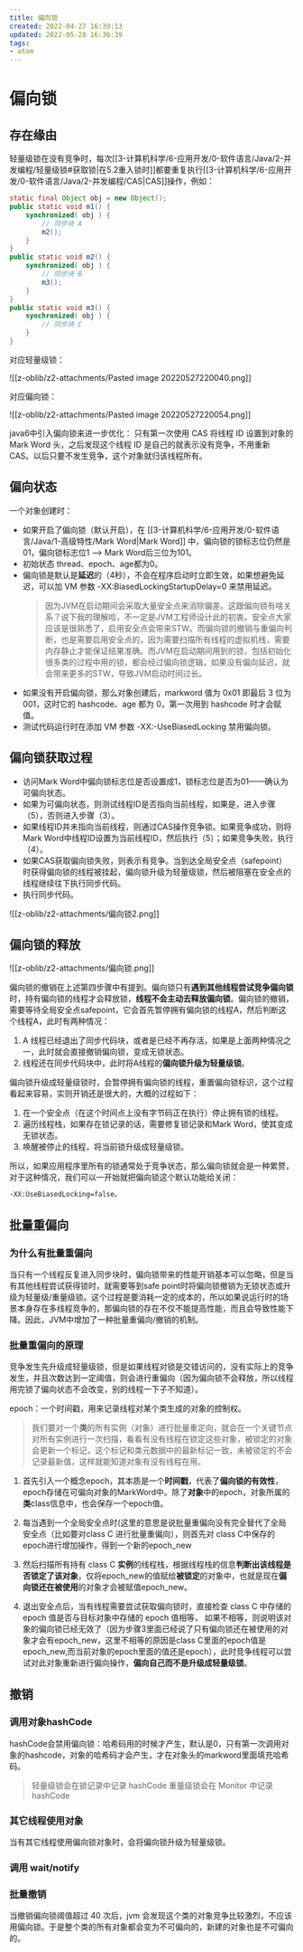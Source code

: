 ```yaml
---
title: 偏向锁
created: 2022-04-27 16:39:13
updated: 2022-05-28 16:36:39
tags: 
- atom
---
```

# 偏向锁

## 存在缘由

轻量级锁在没有竞争时，每次[[3-计算机科学/6-应用开发/0-软件语言/Java/2-并发编程/轻量级锁#获取锁|在5.2重入锁时]]都要重复执行[[3-计算机科学/6-应用开发/0-软件语言/Java/2-并发编程/CAS|CAS]]操作，例如：
```java
static final Object obj = new Object();
public static void m1() {
    synchronized( obj ) {
        // 同步块 A
        m2();
    }
}
public static void m2() {
    synchronized( obj ) {
        // 同步块 B
        m3();
    }
}
public static void m3() {
    synchronized( obj ) {
	    // 同步块 C
    }
}
```

对应轻量级锁：

![[z-oblib/z2-attachments/Pasted image 20220527220040.png]]

对应偏向锁：

![[z-oblib/z2-attachments/Pasted image 20220527220054.png]]

java6中引入偏向锁来进一步优化：
只有第一次使用 CAS 将线程 ID 设置到对象的 Mark Word 头，之后发现这个线程 ID 是自己的就表示没有竞争，不用重新 CAS。以后只要不发生竞争，这个对象就归该线程所有。

## 偏向状态

一个对象创建时：
- 如果开启了偏向锁（默认开启），在 [[3-计算机科学/6-应用开发/0-软件语言/Java/1-高级特性/Mark Word|Mark Word]] 中，偏向锁的锁标志位仍然是01，偏向锁标志位1 --> Mark Word后三位为101。
- 初始状态 thread、epoch、age都为0。
- 偏向锁是默认是**延迟**的（4秒），不会在程序启动时立即生效，如果想避免延迟，可以加 VM 参数 -XX:BiasedLockingStartupDelay=0 来禁用延迟。
	> 因为JVM在启动期间会采取大量安全点来消除偏差。这跟偏向锁有啥关系？说下我的理解哈，不一定是JVM工程师设计此的初衷。安全点大家应该是很熟悉了，启用安全点会带来STW。而偏向锁的撤销与重偏向判断，也是需要启用安全点的，因为需要扫描所有线程的虚拟机栈，需要内存静止才能保证结果准确。而JVM在启动期间用到的锁，包括初始化很多类的过程中用的锁，都会经过偏向锁逻辑，如果没有偏向延迟，就会带来更多的STW，导致JVM启动时间过长。
- 如果没有开启偏向锁，那么对象创建后，markword 值为 0x01 即最后 3 位为 001，这时它的 hashcode、age 都为 0，第一次用到 hashcode 时才会赋值。
- 测试代码运行时在添加 VM 参数 -XX:-UseBiasedLocking 禁用偏向锁。

## 偏向锁获取过程

- 访问Mark Word中偏向锁标志位是否设置成1，锁标志位是否为01——确认为可偏向状态。
- 如果为可偏向状态，则测试线程ID是否指向当前线程，如果是，进入步骤（5），否则进入步骤（3）。
- 如果线程ID并未指向当前线程，则通过CAS操作竞争锁。如果竞争成功，则将Mark Word中线程ID设置为当前线程ID，然后执行（5）；如果竞争失败，执行（4）。
- 如果CAS获取偏向锁失败，则表示有竞争。当到达全局安全点（safepoint）时获得偏向锁的线程被挂起，偏向锁升级为轻量级锁，然后被阻塞在安全点的线程继续往下执行同步代码。
- 执行同步代码。

![[z-oblib/z2-attachments/偏向锁2.png]]

## 偏向锁的释放

![[z-oblib/z2-attachments/偏向锁.png]]

偏向锁的撤销在上述第四步骤中有提到。偏向锁只有**遇到其他线程尝试竞争偏向锁**时，持有偏向锁的线程才会释放锁，**线程不会主动去释放偏向锁**。偏向锁的撤销，需要等待全局安全点safepoint，它会首先暂停拥有偏向锁的线程A，然后判断这个线程A，此时有两种情况： 
1. A 线程已经退出了同步代码块，或者是已经不再存活，如果是上面两种情况之一，此时就会直接撤销偏向锁，变成无锁状态。
2. 线程还在同步代码块中，此时将A线程的**偏向锁升级为轻量级锁**。

偏向锁升级成轻量级锁时，会暂停拥有偏向锁的线程，重置偏向锁标识，这个过程看起来容易，实则开销还是很大的，大概的过程如下：

1. 在一个安全点（在这个时间点上没有字节码正在执行）停止拥有锁的线程。
2. 遍历线程栈，如果存在锁记录的话，需要修复锁记录和Mark Word，使其变成无锁状态。
3. 唤醒被停止的线程，将当前锁升级成轻量级锁。

所以，如果应用程序里所有的锁通常处于竞争状态，那么偏向锁就会是一种累赘，对于这种情况，我们可以一开始就把偏向锁这个默认功能给关闭：

```bash
-XX:UseBiasedLocking=false。
```


## 批量重偏向

### 为什么有批量重偏向

当只有一个线程反复进入同步块时，偏向锁带来的性能开销基本可以忽略，但是当有其他线程尝试获得锁时，就需要等到safe point时将偏向锁撤销为无锁状态或升级为轻量级/重量级锁。这个过程是要消耗一定的成本的，所以如果说运行时的场景本身存在多线程竞争的，那偏向锁的存在不仅不能提高性能，而且会导致性能下降。因此，JVM中增加了一种批量重偏向/撤销的机制。

### 批量重偏向的原理

竞争发生先升级成轻量级锁，但是如果线程对锁是交错访问的，没有实际上的竞争发生，并且次数达到一定阈值，则会进行重偏向（因为偏向锁不会释放，所以线程用完锁了偏向状态不会改变，别的线程一下子不知道）。

epoch：一个时间戳，用来记录线程对某个类生成的对象的控制权。

> 我们要对一个**类**的所有实例（对象）进行批量重定向，就会在一个关键节点对所有实例进行一次扫描，看看有没有线程在锁定这些对象，被锁定的对象会更新一个标记，这个标记和类元数据中的最新标记一致，未被锁定的不会记录最新值，这样就能知道对象有没有线程在用。

1. 首先引入一个概念epoch，其本质是一个**时间戳**，代表了**偏向锁的有效性**，epoch存储在可偏向对象的MarkWord中。除了**对象**中的epoch，对象所属的**类**class信息中，也会保存一个epoch值。
    
2. 每当遇到一个全局安全点时(这里的意思是说批量重偏向没有完全替代了全局安全点（比如要对class C 进行批量重偏向），则首先对 class C中保存的epoch进行增加操作，得到一个新的epoch_new

3. 然后扫描所有持有 class C **实例**的线程栈，根据线程栈的信息**判断出该线程是否锁定了该对象**，仅将epoch_new的值赋给**被锁定**的对象中，也就是现在**偏向锁还在被使用**的对象才会被赋值epoch_new。

4. 退出安全点后，当有线程需要尝试获取偏向锁时，直接检查 class C 中存储的 epoch 值是否与目标对象中存储的 epoch 值相等， 如果不相等，则说明该对象的偏向锁已经无效了（因为步骤3里面已经说了只有偏向锁还在被使用的对象才会有epoch_new，这里不相等的原因是class C里面的epoch值是epoch_new,而当前对象的epoch里面的值还是epoch），此时竞争线程可以尝试对此对象重新进行偏向操作，**偏向自己而不是升级成轻量级锁**。

## 撤销

### 调用对象hashCode

hashCode会禁用偏向锁：哈希码用的时候才产生，默认是0，只有第一次调用对象的hashcode，对象的哈希码才会产生，才在对象头的markword里面填充哈希码。

> 轻量级锁会在锁记录中记录 hashCode
重量级锁会在 Monitor 中记录 hashCode

### 其它线程使用对象

当有其它线程使用偏向锁对象时，会将偏向锁升级为轻量级锁。

### 调用 wait/notify

### 批量撤销

当撤销偏向锁阈值超过 40 次后，jvm 会发现这个类的对象竞争比较激烈，不应该用偏向锁。于是整个类的所有对象都会变为不可偏向的，新建的对象也是不可偏向的。